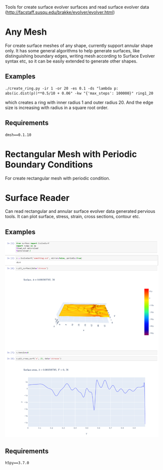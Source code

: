 Tools for create surface evolver surfaces and read surface evolver data (http://facstaff.susqu.edu/brakke/evolver/evolver.html)


# Any Mesh
For create surface meshes of any shape, currently support annular shape only. It has some general algorithms to help generate surfaces, like distinguishing boundary edges, writing mesh according to Surface Evolver syntax etc, so it can be easily extended to generate other shapes. 

## Examples
```
./create_ring.py -ir 1 -or 20 -es 0.1 -ds "lambda p: abs(ic.dist(p))**0.5/10 + 0.06" -kw "{'max_steps': 100000}" ring1_20
```
which creates a ring with inner radius 1 and outer radius 20. And the edge size is increasing with radius in a square root order.

## Requirements
```
dmsh==0.1.10
```


# Rectangular Mesh with Periodic Boundary Conditions
For create rectangular mesh with periodic condition.

# Surface Reader

Can read rectangular and annular surface evolver data generated pervious tools. It can plot surface, stress, strain, cross sections, contour etc.

## Examples
![fig](figs/surface_reader.png?raw=true "example of plotting stress")

## Requirements
```
h5py==3.7.0
```